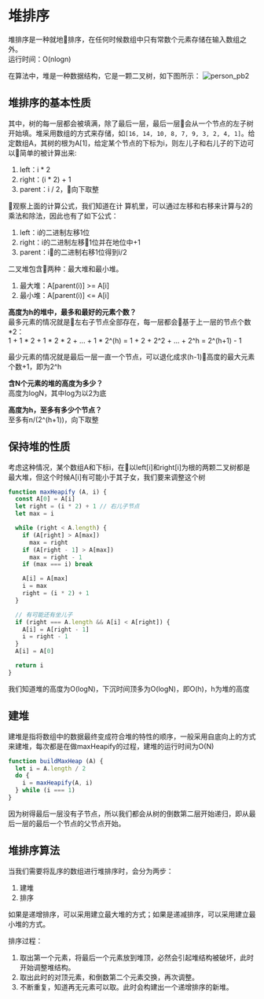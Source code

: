 # 堆排序
堆排序是一种就地排序，在任何时候数组中只有常数个元素存储在输入数组之外。  
运行时间：O(nlogn)

在算法中，堆是一种数据结构，它是一颗二叉树，如下图所示：
![person_pb2](../images/堆1.jpeg)

## 堆排序的基本性质
其中，树的每一层都会被填满，除了最后一层，最后一层会从一个节点的左子树开始填。堆采用数组的方式来存储，如`[16, 14, 10, 8, 7, 9, 3, 2, 4, 1]`。给定数组A，其树的根为A[1]，给定某个节点的下标为i，则左儿子和右儿子的下边可以简单的被计算出来:
1. left：i * 2
2. right：(i * 2) + 1
3. parent：i / 2，向下取整

观察上面的计算公式，我们知道在计           算机里，可以通过左移和右移来计算与2的乘法和除法，因此也有了如下公式：
1. left：i的二进制左移1位
1. right：i的二进制左移1位并在地位中+1
1. parent：i的二进制右移1位得到i/2

二叉堆包含两种：最大堆和最小堆。
1. 最大堆：A[parent(i)] >= A[i]
1. 最小堆：A[parent(i)] <= A[i]

**高度为h的堆中，最多和最好的元素个数？**  
最多元素的情况就是左右子节点全部存在，每一层都会基于上一层的节点个数*2：  
1 + 1 * 2 + 1 * 2 * 2 + ... + 1 * 2^(h) = 1 + 2 + 2^2 + ... + 2^h = 2^(h+1) - 1

最少元素的情况就是最后一层一直一个节点，可以退化成求(h-1)高度的最大元素个数+1，即为2^h

**含N个元素的堆的高度为多少？**  
高度为logN，其中log为以2为底

**高度为h，至多有多少个节点？**  
至多有n/(2^(h+1))，向下取整

## 保持堆的性质
考虑这种情况，某个数组A和下标i，在以left[i]和right[i]为根的两颗二叉树都是最大堆，但这个时候A[i]有可能小于其子女，我们要来调整这个树

```javascript
function maxHeapify (A, i) {
  const A[0] = A[i]
  let right = (i * 2) + 1 // 右儿子节点
  let max = i

  while (right < A.length) {
    if (A[right] > A[max])
      max = right
    if (A[right - 1] > A[max])
      max = right - 1
    if (max === i) break

    A[i] = A[max]
    i = max
    right = (i * 2) + 1
  }

  // 有可能还有坐儿子
  if (right === A.length && A[i] < A[right]) {
    A[i] = A[right - 1]
    i = right - 1
  }
  A[i] = A[0]

  return i
}
```

我们知道堆的高度为O(logN)，下沉时间顶多为O(logN)，即O(h)，h为堆的高度

## 建堆
建堆是指将数组中的数据最终变成符合堆的特性的顺序，一般采用自底向上的方式来建堆，每次都是在做maxHeapify的过程，建堆的运行时间为O(N)
```javascript
function buildMaxHeap (A) {
  let i = A.length / 2
  do {
    i = maxHeapify(A, i)
  } while (i === 1)
}
```
因为树得最后一层没有子节点，所以我们都会从树的倒数第二层开始递归，即从最后一层的最后一个节点的父节点开始。

## 堆排序算法
当我们需要将乱序的数组进行堆排序时，会分为两步：
1. 建堆
2. 排序

如果是递增排序，可以采用建立最大堆的方式；如果是递减排序，可以采用建立最小堆的方式。

排序过程：
1. 取出第一个元素，将最后一个元素放到堆顶，必然会引起堆结构被破坏，此时开始调整堆结构。
2. 取出此时的对顶元素，和倒数第二个元素交换，再次调整。
3. 不断重复，知道再无元素可以取。此时会构建出一个递增排序的新堆。